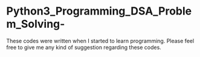 # Python3_Programming_DSA_Problem_Solving-

These codes were written when I started to learn programming.
Please feel free to give me any kind of suggestion regarding these codes.
